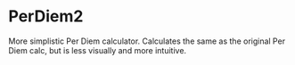 # PerDiem2
More simplistic Per Diem calculator. Calculates the same as the original Per Diem calc, but is less visually and more intuitive.
